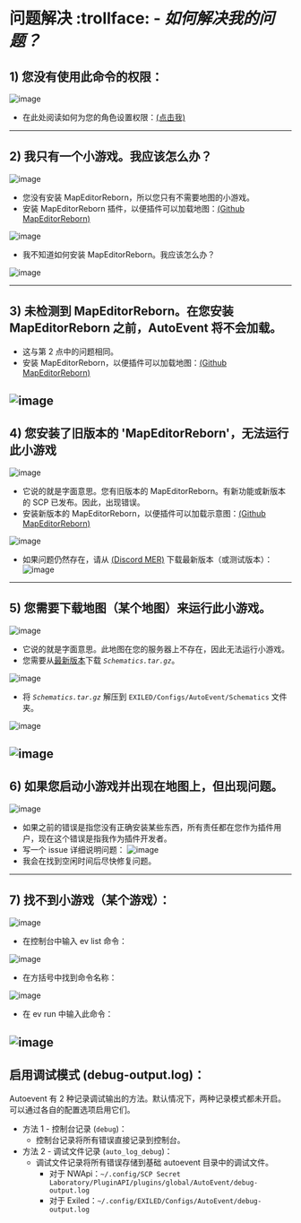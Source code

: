 # 问题解决 :trollface: - *如何解决我的问题？*
## 1) 您没有使用此命令的权限：
![image](https://github.com/user-attachments/assets/b96bbf64-e981-4f9a-8200-eb1aab1b8014)
- 在此处阅读如何为您的角色设置权限：[(点击我)](https://github.com/kldhsh123/AutoEvent/blob/beta14.1-mer/Docs/Installation_zh.md)
---
## 2) 我只有一个小游戏。我应该怎么办？
![image](https://github.com/user-attachments/assets/c40ac4d8-7753-4627-bf39-d514d53c3b98)
- 您没有安装 MapEditorReborn，所以您只有不需要地图的小游戏。
- 安装 MapEditorReborn 插件，以便插件可以加载地图：[(Github MapEditorReborn)](https://github.com/Michal78900/MapEditorReborn/releases/latest)

![image](https://github.com/user-attachments/assets/0ed636a3-9d08-4034-bc28-150a6646186b)

- 我不知道如何安装 MapEditorReborn。我应该怎么办？

![image](https://github.com/user-attachments/assets/6f292d36-b87c-4ab6-aa49-899e4480ea2b)

---
## 3) 未检测到 MapEditorReborn。在您安装 MapEditorReborn 之前，AutoEvent 将不会加载。
- 这与第 2 点中的问题相同。
- 安装 MapEditorReborn，以便插件可以加载地图：[(Github MapEditorReborn)](https://github.com/Michal78900/MapEditorReborn/releases/latest)

![image](https://github.com/user-attachments/assets/b0355d75-31bc-43b8-980d-11d39e8bcc1c)
---
## 4) 您安装了旧版本的 'MapEditorReborn'，无法运行此小游戏
![image](https://github.com/user-attachments/assets/e66573f4-1899-43a7-9724-01d3c9cd97ec)
- 它说的就是字面意思。您有旧版本的 MapEditorReborn。有新功能或新版本的 SCP 已发布。因此，出现错误。
- 安装新版本的 MapEditorReborn，以便插件可以加载示意图：[(Github MapEditorReborn)](https://github.com/Michal78900/MapEditorReborn/releases/latest)

![image](https://github.com/user-attachments/assets/b0355d75-31bc-43b8-980d-11d39e8bcc1c)
- 如果问题仍然存在，请从 [(Discord MER)](https://discord.gg/JwAfeSd79u) 下载最新版本（或测试版本）：
![image](https://github.com/user-attachments/assets/224dbb89-4974-4e9c-bc8b-6df4149dda9f)

---
## 5) 您需要下载地图（某个地图）来运行此小游戏。
![image](https://github.com/user-attachments/assets/1a71fb4f-08b3-4411-a693-25ac9aae26f6)
- 它说的就是字面意思。此地图在您的服务器上不存在，因此无法运行小游戏。
- 您需要从[最新版本](https://github.com/kldhsh123/AutoEvent/releases/latest)下载 *``Schematics.tar.gz``*。

![image](https://github.com/user-attachments/assets/469eab25-2f94-4414-87dc-7402a5068aaf)
- 将 *``Schematics.tar.gz``* 解压到 ``EXILED/Configs/AutoEvent/Schematics`` 文件夹。

![image](https://github.com/user-attachments/assets/1797ee0b-ed3d-42a5-9fea-546bdf8bca12)

![image](https://github.com/user-attachments/assets/02185f33-dbee-4b56-ae6d-73b7910cd0ef)
---
## 6) 如果您启动小游戏并出现在地图上，但出现问题。

![image](https://github.com/user-attachments/assets/934b43a1-8802-48be-9c95-b84fe25103b9)
- 如果之前的错误是指您没有正确安装某些东西，所有责任都在您作为插件用户，现在这个错误是指我作为插件开发者。
- 写一个 issue 详细说明问题：
![image](https://github.com/user-attachments/assets/2a47ffca-c06e-42d1-9516-71d7018abfbd)
- 我会在找到空闲时间后尽快修复问题。
---
## 7) 找不到小游戏（某个游戏）：

![image](https://github.com/user-attachments/assets/7c828cec-1c5c-4f50-a4d1-9e22ebd961e7)

- 在控制台中输入 ev list 命令：

![image](https://github.com/user-attachments/assets/a25398ca-15d1-452f-b555-7a4ad5522db1)
- 在方括号中找到命令名称：

![image](https://github.com/user-attachments/assets/432b6513-ca13-496c-858a-95a7b2b90866)
- 在 ev run 中输入此命令：

![image](https://github.com/user-attachments/assets/fff98a27-b4ac-47e4-8610-a05c3f0f40a6)
----
## 启用调试模式 (debug-output.log)：
Autoevent 有 2 种记录调试输出的方法。默认情况下，两种记录模式都未开启。可以通过各自的配置选项启用它们。
- 方法 1 - 控制台记录 (`debug`)：
   - 控制台记录将所有错误直接记录到控制台。
- 方法 2 - 调试文件记录 (`auto_log_debug`)：
   - 调试文件记录将所有错误存储到基础 autoevent 目录中的调试文件。
     - 对于 NWApi：`~/.config/SCP Secret Laboratory/PluginAPI/plugins/global/AutoEvent/debug-output.log`
     - 对于 Exiled：`~/.config/EXILED/Configs/AutoEvent/debug-output.log`
